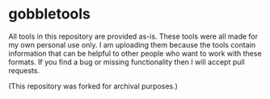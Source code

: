 # gobbletools

All tools in this repository are provided as-is. These tools were all made for my own personal use only. I am uploading them because the tools contain information that can be helpful to other people who want to work with these formats. If you find a bug or missing functionality then I will accept pull requests.

(This repository was forked for archival purposes.)
